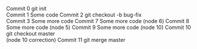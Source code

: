 Commit 0 git init<br>
Commit 1 Some code
Commit 2 git checkout -b bug-fix<br>
Commit 3 Some more code
Commit 7 Some more code (node 6)
Commit 8 Some more code (node 5)
Commit 9 Some more code (node 10)
Commit 10 git checkout master<br> (node 10 correction)
Commit 11 git merge master
